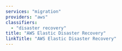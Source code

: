 ```yaml
---
services: "migration"
providers: "aws"
classifiers:
  - "disaster recovery"
title: "AWS Elastic Disaster Recovery"
linkTitle: "AWS Elastic Disaster Recovery"
---
```

